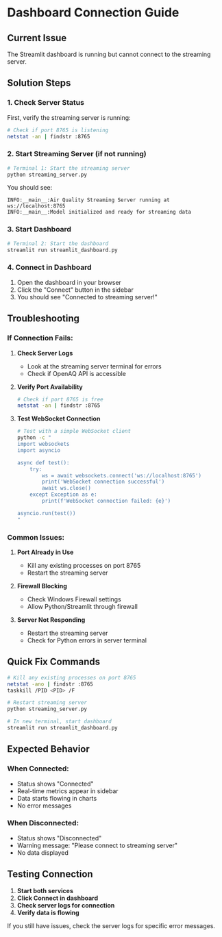 # Dashboard Connection Guide

## Current Issue
The Streamlit dashboard is running but cannot connect to the streaming server.

## Solution Steps

### 1. **Check Server Status**
First, verify the streaming server is running:
```bash
# Check if port 8765 is listening
netstat -an | findstr :8765
```

### 2. **Start Streaming Server (if not running)**
```bash
# Terminal 1: Start the streaming server
python streaming_server.py
```

You should see:
```
INFO:__main__:Air Quality Streaming Server running at ws://localhost:8765
INFO:__main__:Model initialized and ready for streaming data
```

### 3. **Start Dashboard**
```bash
# Terminal 2: Start the dashboard
streamlit run streamlit_dashboard.py
```

### 4. **Connect in Dashboard**
1. Open the dashboard in your browser
2. Click the "Connect" button in the sidebar
3. You should see "Connected to streaming server!"

## Troubleshooting

### **If Connection Fails:**

1. **Check Server Logs**
   - Look at the streaming server terminal for errors
   - Check if OpenAQ API is accessible

2. **Verify Port Availability**
   ```bash
   # Check if port 8765 is free
   netstat -an | findstr :8765
   ```

3. **Test WebSocket Connection**
   ```bash
   # Test with a simple WebSocket client
   python -c "
   import websockets
   import asyncio
   
   async def test():
       try:
           ws = await websockets.connect('ws://localhost:8765')
           print('WebSocket connection successful')
           await ws.close()
       except Exception as e:
           print(f'WebSocket connection failed: {e}')
   
   asyncio.run(test())
   "
   ```

### **Common Issues:**

1. **Port Already in Use**
   - Kill any existing processes on port 8765
   - Restart the streaming server

2. **Firewall Blocking**
   - Check Windows Firewall settings
   - Allow Python/Streamlit through firewall

3. **Server Not Responding**
   - Restart the streaming server
   - Check for Python errors in server terminal

## Quick Fix Commands

```bash
# Kill any existing processes on port 8765
netstat -ano | findstr :8765
taskkill /PID <PID> /F

# Restart streaming server
python streaming_server.py

# In new terminal, start dashboard
streamlit run streamlit_dashboard.py
```

## Expected Behavior

### **When Connected:**
- Status shows "Connected"
- Real-time metrics appear in sidebar
- Data starts flowing in charts
- No error messages

### **When Disconnected:**
- Status shows "Disconnected"
- Warning message: "Please connect to streaming server"
- No data displayed

## Testing Connection

1. **Start both services**
2. **Click Connect in dashboard**
3. **Check server logs for connection**
4. **Verify data is flowing**

If you still have issues, check the server logs for specific error messages.
